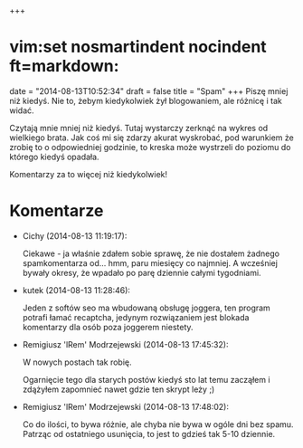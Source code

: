 +++
# vim:set nosmartindent nocindent ft=markdown:
date = "2014-08-13T10:52:34"
draft = false
title = "Spam"
+++
Piszę mniej niż kiedyś. Nie to, żebym kiedykolwiek żył blogowaniem, ale
różnicę i tak widać.

Czytają mnie mniej niż kiedyś. Tutaj wystarczy zerknąć na wykres od wielkiego
brata. Jak coś mi się zdarzy akurat wyskrobać, pod warunkiem że zrobię to o
odpowiedniej godzinie, to kreska może wystrzeli do poziomu do którego kiedyś
opadała.

Komentarzy za to więcej niż kiedykolwiek!

# Komentarze

* Cichy (2014-08-13 11:19:17): <p>Ciekawe - ja właśnie zdałem sobie sprawę, że
  nie dostałem żadnego spamkomentarza od... hmm, paru miesięcy co najmniej. A
  wcześniej bywały okresy, że wpadało po parę dziennie całymi tygodniami.</p>
* kutek (2014-08-13 11:28:46): <p>Jeden z softów seo ma wbudowaną obsługę
  joggera, ten program potrafi łamać recaptcha, jedynym rozwiązaniem jest
  blokada komentarzy dla osób poza joggerem niestety.</p>
* Remigiusz 'lRem' Modrzejewski (2014-08-13 17:45:32): <p>W nowych postach tak
  robię.</p>  <p>Ogarnięcie tego dla starych postów kiedyś sto lat temu zacząłem
  i zdążyłem zapomnieć nawet gdzie ten skrypt leży ;)</p>
* Remigiusz 'lRem' Modrzejewski (2014-08-13 17:48:02): <p>Co do ilości, to bywa
  różnie, ale chyba nie bywa w ogóle dni bez spamu. Patrząc od ostatniego
  usunięcia, to jest to gdzieś tak 5-10 dziennie.</p>

